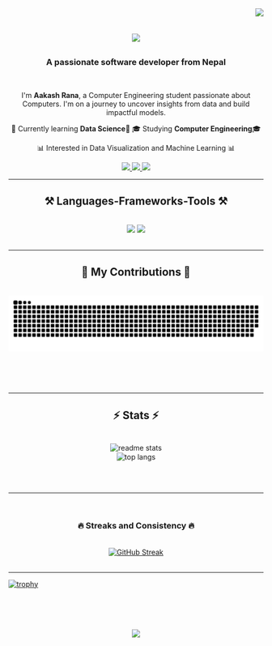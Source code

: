 <img align="right" src="https://visitor-badge.laobi.icu/badge?page_id=salesp07.salesp07" />

<h1 align="center">
    <img src="https://readme-typing-svg.herokuapp.com/?font=Righteous&size=35&center=true&vCenter=true&width=500&height=70&duration=4000&lines=Hi+There!+👋;+I'm+Aakash+Rana!;" />
</h1>

<h3 align="center">A passionate software developer from Nepal</h3>

<br/>

<div align="center">
 
I'm **Aakash Rana**, a Computer Engineering student passionate about Computers. I'm on a journey to uncover insights from data and build impactful models.

🌱 Currently learning **Data Science**🌱
🎓 Studying **Computer Engineering**🎓
<!-- 💻 Coding in Python.-->
📊 Interested in Data Visualization and Machine Learning 📊
 </div>
 
<div align="center"> 
  <a href="mailto:aakash98523@gmail.com">
    <img src="https://img.shields.io/badge/Gmail-333333?style=for-the-badge&logo=gmail&logoColor=red" />
  </a>
  <a href="https://www.linkedin.com/in/aakashrana7/" target="_blank">
    <img src="https://img.shields.io/badge/LinkedIn-0077B5?style=for-the-badge&logo=linkedin&logoColor=white" target="_blank" />
  </a>
  <a href="[https://aakashrana](http://aakashrana.com.np/)" target="_blank">
     <img src="https://img.shields.io/badge/Portfolio-FF5722?style=for-the-badge&logo=todoist&logoColor=white" target="_blank" /> <!-- sqlite, safari, google-chrome are other good icon options -->
  </a>
</div>

 <hr/>
 
<h2 align="center">⚒️ Languages-Frameworks-Tools ⚒️</h2>
<br/>
<div align="center">
    <img src="https://skillicons.dev/icons?i=react,bootstrap,mui,html,css,vscode,github,figma,tailwind,git" />
    <img src="https://skillicons.dev/icons?i=python,javascript,typescript,firebase,c,nextjs" /><br>
</div>

<br/>
<hr/>

<div align="center">
  <h2>🐍 My Contributions 🐍</h2>
  <br>
  <img alt="snake eating my contributions" src="https://raw.githubusercontent.com/Aryan2079/Aryan2079/output/github-contribution-grid-snake.svg" />
  
  <br/><br/><br/>
</div>

<hr/>

<h2 align="center">⚡ Stats ⚡</h2>
<br>
<div align=center>
<!--   <img width=390 src="https://github-readme-streak-stats.vercel.app/?user=Aryan2079&count_private=true&theme=react&border_radius=10" alt="streak stats"/> -->
  <img width=390 src="https://github-readme-stats.vercel.app/api?username=aakashrana007&count_private=true&show_icons=true&theme=react&rank_icon=github&border_radius=10" alt="readme stats" />
  <br/>
  <img width=325 align="center" src="https://github-readme-stats.vercel.app/api/top-langs/?username=aakashrana007&hide=HTML&langs_count=8&layout=compact&theme=react&border_radius=10&size_weight=0.5&count_weight=0.5&exclude_repo=github-readme-stats" alt="top langs" />
</div>

<br/><br/>

<hr/>

<br/>

<h3 align="center"> 🔥 Streaks and Consistency 🔥 </h3>
<br>
<div align=center>
<a href="https://git.io/streak-stats"><img src="https://github-readme-streak-stats.herokuapp.com?user=aakashrana007&theme=javascript-dark&border_radius=6.5" alt="GitHub Streak" /></a>
</div>
<br/>

 <hr/>

[![trophy](https://github-profile-trophy.vercel.app/?username=YOUR_GITHUB_USERNAME&theme=onedark)](https://github.com/ryo-ma/github-profile-trophy)


 <br/> 
 
<h1 align="center">
    <img src="https://readme-typing-svg.herokuapp.com/?font=Righteous&size=35&center=true&vCenter=true&width=500&height=70&duration=4000&lines=Bye,+Have+a+good+day;" />
</h1>

<br/>


<!---
aakashrana007/aakashrana007 is a ✨ special ✨ repository because its `README.md` (this file) appears on your GitHub profile.
You can click the Preview link to take a look at your changes.
--->
